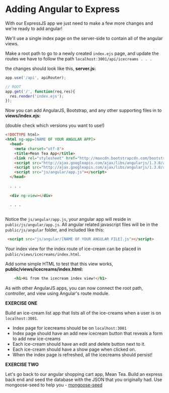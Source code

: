# Adding Angular to Express

With our ExpressJS app we just need to make a few more changes and we're ready to add angular!

We'll use a single index page on the server-side to contain all of the angular views.

Make a root path to go to a newly created `index.ejs` page, and update the routes we have to follow the path `localhost:3001/api/icecreams . . .`

the changes should look like this, **server.js:**

```javascript
app.use('/api', apiRouter);

// ROOT
app.get('/', function(req,res){
  res.render('index.ejs');
});
```

Now you can add AngularJS, Bootstrap, and any other supporting files in to **views/index.ejs:**

(double check which versions you want to use!)

```html
<!DOCTYPE html>
<html ng-app=[NAME OF YOUR ANGULAR APP]>
  <head>
    <meta charset="utf-8">
    <title>Mean Tea App</title>
    <link rel="stylesheet" href="http://maxcdn.bootstrapcdn.com/bootstrap/3.2.0/css/bootstrap.min.css">
    <script src="http://ajax.googleapis.com/ajax/libs/angularjs/1.3.8/angular.min.js"></script>
    <script src="http://ajax.googleapis.com/ajax/libs/angularjs/1.3.8/angular-route.js"></script>
    <script src="js/angular/app.js"></script>
  </head>
  
  . . .
  
  <div ng-view></div>
  
  . . . 
  
```

Notice the `js/angular/app.js`, your angular app will reside in `public/js/angular/app.js`.  All angular related javascript files will be in the `public/js/angular` folder, and included like this:

```html
 <script src="js/angular/[NAME OF YOUR ANGULAR FILE].js"></script>
```

Your index view for the index route of ice-cream can be placed in `public/views/icecreams/index.html`.

Add some simple HTML to test that this view works, **public/views/icecreams/index.html:**

```html
	<h1>Hi from the icecream index view!</h1>
```

As with other AngularJS apps, you can now connect the root path, controller, and view using Angular's route module.

**EXERCISE ONE**

Build an ice-cream list app that lists all of the ice-creams when a user is on `localhost:3001`.

* Index page for icecreams should be on `localhost:3001`
* Index page should have an add new icecream button that reveals a form to add new ice-creams
* Each ice-cream should have an edit and delete button next to it.
* Each ice-cream should have a show page when clicked on.
* When the index page is refreshed, all the icecreams should persist!

**EXERCISE TWO**

Let's go back to our angular shopping cart app, Mean Tea.  Build an express back end and seed the database with the JSON that you originally had.  Use mongoose-seed to help you - [mongoose-seed](https://www.npmjs.com/package/mongoose-seed)
